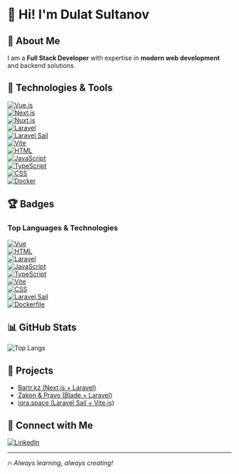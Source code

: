 # 👋 Hi! I'm Dulat Sultanov

## 🌟 About Me  
I am a **Full Stack Developer** with expertise in **modern web development** and backend solutions.  

## 🚀 Technologies & Tools  

[![Vue.js](https://img.shields.io/badge/Vue.js-%234FC08D.svg?style=for-the-badge&logo=vue.js&logoColor=white)](https://vuejs.org/)  
[![Next.js](https://img.shields.io/badge/Next.js-%23000000.svg?style=for-the-badge&logo=next.js&logoColor=white)](https://nextjs.org/)  
[![Nuxt.js](https://img.shields.io/badge/Nuxt.js-%2300C58E.svg?style=for-the-badge&logo=nuxt.js&logoColor=white)](https://nuxt.com/)  
[![Laravel](https://img.shields.io/badge/Laravel-%23FF2D20.svg?style=for-the-badge&logo=laravel&logoColor=white)](https://laravel.com/)  
[![Laravel Sail](https://img.shields.io/badge/Laravel_Sail-%232496ED.svg?style=for-the-badge&logo=docker&logoColor=white)](https://laravel.com/docs/sail)  
[![Vite](https://img.shields.io/badge/Vite-%23646CFF.svg?style=for-the-badge&logo=vite&logoColor=white)](https://vitejs.dev/)  
[![HTML](https://img.shields.io/badge/HTML-%23E34F26.svg?style=for-the-badge&logo=html5&logoColor=white)](https://developer.mozilla.org/en-US/docs/Web/HTML)  
[![JavaScript](https://img.shields.io/badge/JavaScript-%23F7DF1E.svg?style=for-the-badge&logo=javascript&logoColor=black)](https://developer.mozilla.org/en-US/docs/Web/JavaScript)  
[![TypeScript](https://img.shields.io/badge/TypeScript-%233178C6.svg?style=for-the-badge&logo=typescript&logoColor=white)](https://www.typescriptlang.org/)  
[![CSS](https://img.shields.io/badge/CSS-%231572B6.svg?style=for-the-badge&logo=css3&logoColor=white)](https://developer.mozilla.org/en-US/docs/Web/CSS)  
[![Docker](https://img.shields.io/badge/Docker-%232496ED.svg?style=for-the-badge&logo=docker&logoColor=white)](https://www.docker.com/)  

## 🏆 Badges

### **Top Languages & Technologies**  
[![Vue](https://img.shields.io/badge/Vue-33.7%25-%234FC08D?style=for-the-badge&logo=vue.js&logoColor=white)](https://vuejs.org/)  
[![HTML](https://img.shields.io/badge/HTML-22.83%25-%23E34F26?style=for-the-badge&logo=html5&logoColor=white)](https://developer.mozilla.org/en-US/docs/Web/HTML)  
[![Laravel](https://img.shields.io/badge/Laravel-18.7%25-%23FF2D20?style=for-the-badge&logo=laravel&logoColor=white)](https://laravel.com/)  
[![JavaScript](https://img.shields.io/badge/JavaScript-16.09%25-%23F7DF1E?style=for-the-badge&logo=javascript&logoColor=black)](https://developer.mozilla.org/en-US/docs/Web/JavaScript)  
[![TypeScript](https://img.shields.io/badge/TypeScript-16.05%25-%233178C6?style=for-the-badge&logo=typescript&logoColor=white)](https://www.typescriptlang.org/)  
[![Vite](https://img.shields.io/badge/Vite-12.4%25-%23646CFF?style=for-the-badge&logo=vite&logoColor=white)](https://vitejs.dev/)  
[![CSS](https://img.shields.io/badge/CSS-9.91%25-%231572B6?style=for-the-badge&logo=css3&logoColor=white)](https://developer.mozilla.org/en-US/docs/Web/CSS)  
[![Laravel Sail](https://img.shields.io/badge/Laravel%20Sail-7.3%25-%23007ACC?style=for-the-badge&logo=laravel&logoColor=white)](https://laravel.com/docs/sail)  
[![Dockerfile](https://img.shields.io/badge/Dockerfile-1.42%25-%232496ED?style=for-the-badge&logo=docker&logoColor=white)](https://www.docker.com/)  




## 📊 GitHub Stats  

![Top Langs](https://github-readme-stats.vercel.app/api/top-langs/?username=dukatyty&layout=compact&theme=dark)  

## 📌 Projects  

- [Bartr.kz (Next.js + Laravel)](https://bartr.kz)
- [Zakon & Pravo (Blade + Laravel)](https://zakonpravo.kz)
- [iqra.space (Laravel Sail + Vite.js)](https://iqra.space)


## 📱 Connect with Me  

[![LinkedIn](https://img.shields.io/badge/LinkedIn-%230077B5.svg?style=for-the-badge&logo=linkedin&logoColor=white)](https://www.linkedin.com/in/YOUR_PROFILE)


---

🔥 _Always learning, always creating!_
